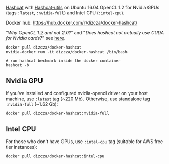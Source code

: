 [Hashcat](https://hashcat.net/hashcat/) with [Hashcat-utils](https://github.com/hashcat/hashcat-utils/) on Ubuntu 16.04 OpenCL 1.2 for Nvidia GPUs (tags `:latest`, `:nvidia-full`) and Intel CPU (`:intel-cpu`).

Docker hub: https://hub.docker.com/r/dizcza/docker-hashcat/

"_Why OpenCL 1.2 and not 2.0?_" and "_Does hashcat not actually use CUDA for Nvidia cards?_" see [here](https://hashcat.net/forum/thread-6712-post-35830.html).

```
docker pull dizcza/docker-hashcat
nvidia-docker run -it dizcza/docker-hashcat /bin/bash

# run hashcat bechmark inside the docker container
hashcat -b
```

## Nvidia GPU

If you've installed and configured nvidia-opencl driver on your host machine, use `:latest` tag (~220 Mb). 
Otherwise, use standalone tag `:nvidia-full` (~1.62 Gb):
 
 `docker pull dizcza/docker-hashcat:nvidia-full`


## Intel CPU

For those who don't have GPUs, use `:intel-cpu` tag (suitable for AWS free tier instances):

 `docker pull dizcza/docker-hashcat:intel-cpu`

